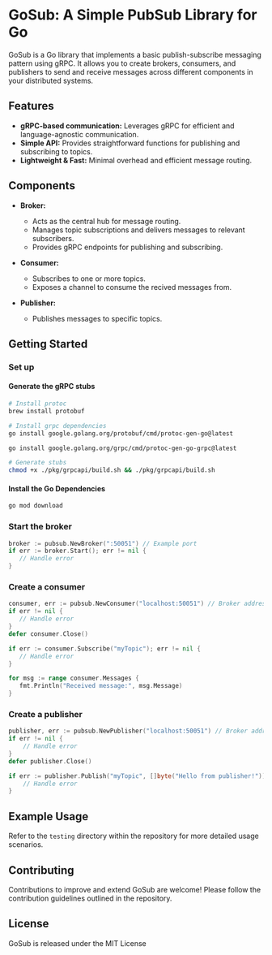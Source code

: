 # GoSub: A Simple PubSub Library for Go

GoSub is a Go library that implements a basic publish-subscribe messaging pattern using gRPC. It allows you to create brokers, consumers, and publishers to send and receive messages across different components in your distributed systems.

## Features

- **gRPC-based communication:** Leverages gRPC for efficient and language-agnostic communication.
- **Simple API:** Provides straightforward functions for publishing and subscribing to topics.
- **Lightweight & Fast:** Minimal overhead and efficient message routing.

## Components

- **Broker:**

  - Acts as the central hub for message routing.
  - Manages topic subscriptions and delivers messages to relevant subscribers.
  - Provides gRPC endpoints for publishing and subscribing.

- **Consumer:**

  - Subscribes to one or more topics.
  - Exposes a channel to consume the recived messages from.

- **Publisher:**
  - Publishes messages to specific topics.

## Getting Started

### Set up

#### Generate the gRPC stubs

```bash
# Install protoc
brew install protobuf

# Install grpc dependencies
go install google.golang.org/protobuf/cmd/protoc-gen-go@latest

go install google.golang.org/grpc/cmd/protoc-gen-go-grpc@latest

# Generate stubs
chmod +x ./pkg/grpcapi/build.sh && ./pkg/grpcapi/build.sh
```

#### Install the Go Dependencies

```bash
go mod download
```

### Start the broker

```go
broker := pubsub.NewBroker(":50051") // Example port
if err := broker.Start(); err != nil {
   // Handle error
}
```

### Create a consumer

```go
consumer, err := pubsub.NewConsumer("localhost:50051") // Broker address
if err != nil {
   // Handle error
}
defer consumer.Close()

if err := consumer.Subscribe("myTopic"); err != nil {
   // Handle error
}

for msg := range consumer.Messages {
   fmt.Println("Received message:", msg.Message)
}
```

### Create a publisher

```go
publisher, err := pubsub.NewPublisher("localhost:50051") // Broker address
if err != nil {
    // Handle error
}
defer publisher.Close()

if err := publisher.Publish("myTopic", []byte("Hello from publisher!")); err != nil {
    // Handle error
}
```

## Example Usage

Refer to the `testing` directory within the repository for more detailed usage scenarios.

## Contributing

Contributions to improve and extend GoSub are welcome! Please follow the contribution guidelines outlined in the repository.

## License

GoSub is released under the MIT License
